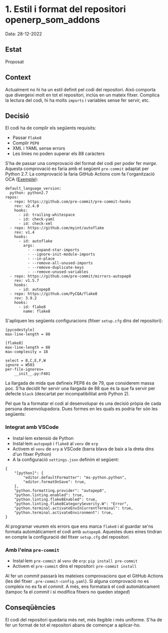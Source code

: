 # 1. Estil i format del repositori openerp_som_addons

Data: 28-12-2022

## Estat

Proposat

## Context

Actualment no hi ha un estil definit pel codi del repositori. Això comporta que divergeixi molt en tot el repositori, inclús en un mateix fitxer. Complica la lectura del codi, hi ha molts `imports` i variables sense fer servir, etc.

## Decisió

El codi ha de complir els següents requisits:

- Passar `Flake8`
- Complir `PEP8`
- XML i YAML sense errors
- Les línies no poden superar els 88 caràcters


S'ha de passar una comprovació del format del codi per poder fer _merge_. Aquesta comprovació es faria amb el següent `pre-commit` adaptat per Python 2.7. La comprovació la faria GitHub Actions com fa l'organització OCA ([Exemple](https://github.com/OCA/account-analytic/blob/14.0/.github/workflows/pre-commit.yml)):

```
default_language_version:
  python: python2.7
repos:
  - repo: https://github.com/pre-commit/pre-commit-hooks
    rev: v2.4.0
    hooks:
      - id: trailing-whitespace
      - id: check-yaml
      - id: check-xml
  - repo: https://github.com/myint/autoflake
    rev: v1.4
    hooks:
      - id: autoflake
        args:
          - --expand-star-imports
          - --ignore-init-module-imports
          - --in-place
          - --remove-all-unused-imports
          - --remove-duplicate-keys
          - --remove-unused-variables
  - repo: https://github.com/pre-commit/mirrors-autopep8
    rev: v1.5.7
    hooks:
      - id: autopep8
  - repo: https://github.com/PyCQA/flake8
    rev: 3.9.2
    hooks:
      - id: flake8
        name: flake8

```

S'apliquen les següents configuracions (fitxer `setup.cfg` dins del repositori):


```
[pycodestyle]
max-line-length = 88

[flake8]
max-line-length = 88
max-complexity = 18

select = B,C,E,F,W
ignore = W503
per-file-ignores=
    __init__.py:F401
```

La llargada de mida que defineix PEP8 és de 79, que considerem massa poc. S'ha decidit fer servir una llargada de 88 que és la que fa servir per defecte `black` (descartat per incompatibilitat amb Python 2).

Pel que fa a formatar el codi al desenvolupar és una decisió pròpia de cada persona desenvolupadora. Dues formes en les quals es podria fer són les següents:

### Integrat amb VSCode

- Instal·lem extensió de Python
- Instal·lem `autopep8` i `flake8` al `venv` de `erp`
- Activem el `venv` de `erp` a VSCode (barra blava de baix a la dreta dins d'un fitxer Python)
- A la configuració `settings.json` definim el següent:

```
{
    "[python]": {
        "editor.defaultFormatter": "ms-python.python",
        "editor.formatOnSave": true,
    },
    "python.formatting.provider": "autopep8",
    "python.linting.enabled": true,
    "python.linting.flake8Enabled": true,
    "python.linting.flake8CategorySeverity.W": "Error",
    "python.terminal.activateEnvInCurrentTerminal": true,
    "python.terminal.activateEnvironment": true,
}
```

Al programar veurem els errors que ens marca `flake8` i al guardar se'ns formata automàticament el codi amb `autopep8`. Aquestes dues eines tindran en compte la configuració del fitxer `setup.cfg` del repositori.

### Amb l'eina `pre-commit`

- Instal·lem `pre-commit` al `venv` de `erp`: `pip install pre-commit`
- Activem el `pre-commit` dins el repositori: `pre-commit install`

Al fer un _commit_ passarà les mateixes comprovacions que el GitHub Actions (les del fitxer `.pre-commit-config.yaml`). Si alguna comprovació no es compleix no es fa el _commit_. A més, ens formatarà el codi automàticament (tampoc fa el _commit_ i si modifica fitxers no queden _staged_)

## Conseqüències

El codi del repositori quedaria més net, més llegible i més uniforme. S'ha de fer un format de tot el repositori abans de començar a aplicar-ho.
